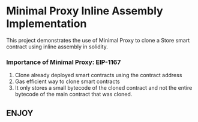 # Minimal Proxy Inline Assembly Implementation

This project demonstrates the use of Minimal Proxy to clone a Store smart contract using inline assembly in solidity.

### Importance of Minimal Proxy: EIP-1167
1. Clone already deployed smart contracts using the contract address
2. Gas efficient way to clone smart contracts
3. It only stores a small bytecode of the cloned contract and not the entire bytecode of the main contract that was cloned.

## ENJOY


